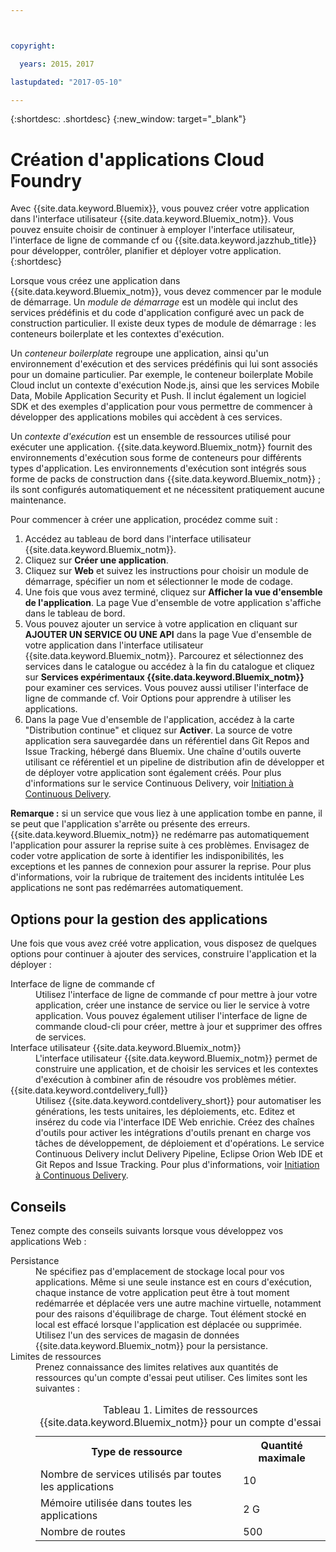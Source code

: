 ```yaml
---



copyright:

  years: 2015，2017

lastupdated: "2017-05-10"

---
```


{:shortdesc: .shortdesc}
{:new_window: target="_blank"}

# Création d'applications Cloud Foundry

Avec {{site.data.keyword.Bluemix}}, vous pouvez créer votre application dans l'interface utilisateur {{site.data.keyword.Bluemix_notm}}. Vous pouvez ensuite choisir de continuer à employer l'interface utilisateur,
l'interface de ligne de commande cf ou {{site.data.keyword.jazzhub_title}} pour développer, contrôler, planifier et déployer votre
application.
{:shortdesc}

Lorsque vous créez une application dans {{site.data.keyword.Bluemix_notm}}, vous devez commencer par le module de démarrage. Un *module de démarrage* est un modèle qui inclut des services prédéfinis et du code d'application configuré avec un pack de construction particulier. Il existe deux types de module de démarrage : les conteneurs boilerplate et les contextes d'exécution.

Un *conteneur boilerplate* regroupe une application, ainsi qu'un environnement d'exécution et des services prédéfinis qui lui sont associés pour un domaine particulier. Par exemple, le conteneur boilerplate Mobile Cloud inclut un contexte d'exécution Node.js, ainsi que les services Mobile Data, Mobile Application Security et Push. Il inclut également un logiciel SDK et des exemples d'application pour vous permettre de commencer à développer des applications mobiles qui accèdent à ces services.

Un *contexte d'exécution* est un ensemble de ressources utilisé pour exécuter une application. {{site.data.keyword.Bluemix_notm}} fournit des environnements d'exécution sous forme de conteneurs pour différents types d'application. Les environnements d'exécution sont intégrés sous forme de packs de construction dans {{site.data.keyword.Bluemix_notm}} ; ils sont configurés automatiquement et ne nécessitent pratiquement aucune maintenance.

Pour commencer à créer une application, procédez comme suit :
  1. Accédez au tableau de bord dans l'interface utilisateur {{site.data.keyword.Bluemix_notm}}.
  2. Cliquez sur **Créer une application**.
  3. Cliquez sur **Web** et suivez les instructions pour choisir un module de démarrage, spécifier un nom et sélectionner le mode de
codage.
  4. Une fois que vous avez terminé, cliquez sur **Afficher la vue d'ensemble de l'application**. La page Vue d'ensemble de votre
application s'affiche dans le tableau de bord.
  5. Vous pouvez ajouter un service à votre application en cliquant sur **AJOUTER UN SERVICE OU UNE API** dans la page Vue
d'ensemble de votre application dans l'interface utilisateur {{site.data.keyword.Bluemix_notm}}. Parcourez et sélectionnez des services dans le catalogue ou accédez à la fin du catalogue et cliquez sur
**Services expérimentaux {{site.data.keyword.Bluemix_notm}}** pour examiner ces services. Vous pouvez aussi
utiliser l'interface de
ligne de commande cf. Voir Options pour apprendre à utiliser les
applications.
  6. Dans la page Vue d'ensemble de l'application, accédez à la carte "Distribution continue" et cliquez sur **Activer**. La source de votre application sera sauvegardée dans un référentiel dans Git Repos and Issue Tracking, hébergé dans Bluemix. Une chaîne d'outils ouverte utilisant ce référentiel et un pipeline de distribution afin de développer et de déployer votre application sont également créés. Pour plus d'informations sur le service Continuous Delivery, voir <a href="https://console.ng.bluemix.net/docs/services/ContinuousDelivery/index.html#cd_getting_started">Initiation à Continuous Delivery</a>.

**Remarque :** si un service que vous liez à une application tombe en panne, il se peut que l'application s'arrête ou présente des
erreurs. {{site.data.keyword.Bluemix_notm}} ne redémarre pas automatiquement l'application pour assurer la
reprise suite à ces problèmes. Envisagez de coder votre application de sorte à identifier les indisponibilités, les exceptions et les pannes de connexion pour assurer
la reprise. Pour plus d'informations, voir la rubrique de traitement des incidents intitulée Les applications ne sont pas redémarrées automatiquement.

## Options pour la gestion des applications

Une fois que vous avez créé votre application, vous disposez de quelques options pour continuer à ajouter des services, construire l'application et la déployer :

<dl><dt>Interface de ligne de commande cf</dt>
<dd>Utilisez l'interface de ligne de commande cf pour mettre à jour votre application, créer une instance de service ou lier le service à votre application. Vous pouvez également utiliser l'interface de ligne de commande cloud-cli pour créer, mettre à jour et supprimer des offres de services.</dd>
<dt>Interface utilisateur {{site.data.keyword.Bluemix_notm}}</dt>
<dd>L'interface utilisateur {{site.data.keyword.Bluemix_notm}} permet de construire une application, et de choisir les services et les contextes d'exécution à combiner afin de résoudre vos problèmes métier.</dd>
<dt>{{site.data.keyword.contdelivery_full}}</dt>
<dd>Utilisez {{site.data.keyword.contdelivery_short}} pour automatiser les générations, les tests unitaires, les déploiements, etc. Editez et insérez du code via l'interface IDE Web enrichie. Créez des chaînes d'outils pour activer les intégrations d'outils prenant en charge vos tâches de développement, de déploiement et d'opérations. Le service Continuous Delivery inclut Delivery Pipeline, Eclipse Orion Web IDE et Git Repos and Issue Tracking. Pour plus d'informations, voir <a href="https://console.ng.bluemix.net/docs/services/ContinuousDelivery/index.html#cd_getting_started">Initiation à Continuous Delivery</a>.
</dd>
</dl>

## Conseils

Tenez compte des conseils suivants lorsque vous développez vos applications Web :

<dl><dt>Persistance</dt>
<dd>Ne spécifiez pas d'emplacement de stockage local pour vos applications. Même si une seule instance est en cours d'exécution, chaque instance de votre application peut être à tout moment redémarrée et déplacée vers une autre machine virtuelle, notamment pour des raisons d'équilibrage de charge. Tout
élément stocké en local est effacé lorsque l'application est déplacée ou supprimée. Utilisez l'un des services de magasin de données {{site.data.keyword.Bluemix_notm}} pour la
persistance.</dd>
<dt>Limites de ressources</dt>
<dd>Prenez connaissance des limites relatives aux quantités de ressources qu'un compte d'essai peut utiliser. Ces limites sont les suivantes :
<table style="width:100%">
<caption>Tableau 1. Limites de ressources {{site.data.keyword.Bluemix_notm}} pour un compte d'essai</caption>
  <th>Type de ressource</th>	<th>Quantité maximale</th>
<tr><td>Nombre de services utilisés par toutes les applications</td> <td>10</td>
<tr><td>Mémoire utilisée dans toutes les applications</td> <td>	2 G</td>
<tr><td>Nombre de routes</td> <td>500</td>
</table>
</dd></dl>

